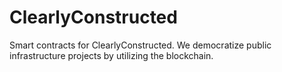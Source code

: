 # ClearlyConstructed
Smart contracts for ClearlyConstructed. We democratize public infrastructure projects by utilizing the blockchain.
